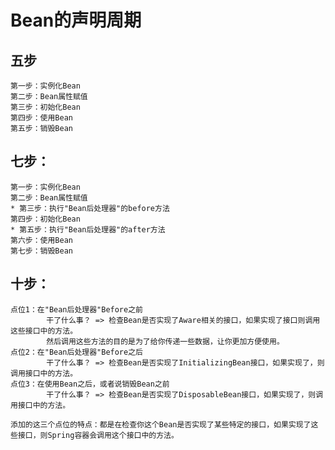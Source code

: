 # Bean的声明周期

## 五步

    第一步：实例化Bean
    第二步：Bean属性赋值
    第三步：初始化Bean
    第四步：使用Bean
    第五步：销毁Bean

## 七步：

    第一步：实例化Bean
    第二步：Bean属性赋值
    * 第三步：执行"Bean后处理器"的before方法
    第四步：初始化Bean
    * 第五步：执行"Bean后处理器"的after方法
    第六步：使用Bean
    第七步：销毁Bean

## 十步：

    点位1：在"Bean后处理器"Before之前
            干了什么事？ => 检查Bean是否实现了Aware相关的接口，如果实现了接口则调用这些接口中的方法。
            然后调用这些方法的目的是为了给你传递一些数据，让你更加方便使用。
    点位2：在"Bean后处理器"Before之后
            干了什么事？ => 检查Bean是否实现了InitializingBean接口，如果实现了，则调用接口中的方法。
    点位3：在使用Bean之后，或者说销毁Bean之前
            干了什么事？ => 检查Bean是否实现了DisposableBean接口，如果实现了，则调用接口中的方法。

    添加的这三个点位的特点：都是在检查你这个Bean是否实现了某些特定的接口，如果实现了这些接口，则Spring容器会调用这个接口中的方法。

    